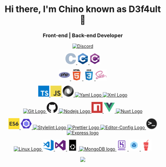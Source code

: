 <h1 align="center">Hi there, I'm Chino known as D3f4ult 💓</h1>
<h3 align="center">Front-end | Back-end Developer</h3>

<p align="center">
    <a href="https://thighsarebest.me/RET/index.html"><img src="https://img.shields.io/static/v1?logo=discord&label=&message=Discord&color=36393f&style=flat-square" alt="Discord"></a>
</p>

<p align="center">
  <a title="C" href="https://www.learn-c.org/">
    <img width="35" src="https://github.com/devicons/devicon/blob/master/icons/c/c-original.svg" alt="C Logo">
  </a>
  <a title="C++" href="https://www.learncpp.com/">
    <img width="35" src="https://github.com/devicons/devicon/blob/master/icons/cplusplus/cplusplus-original.svg" alt="Cpp Logo">
  </a>
  <a title="C#" href="https://www.w3schools.com/cs/default.asp">
    <img width="35" src="https://github.com/devicons/devicon/blob/master/icons/csharp/csharp-original.svg" alt="Csharp Logo">
  </a>
</p>

<p align="center">
    <a title="Php" href="https://www.php.net/">
      <img width="35" src="https://raw.githubusercontent.com/github/explore/80688e429a7d4ef2fca1e82350fe8e3517d3494d/topics/php/php.png" alt="PHP Logo">
    </a>
    <a title="Html" href="https://www.w3.org/html/">
      <img width="35" src="https://raw.githubusercontent.com/github/explore/master/topics/html/html.png" alt="Html Logo">
    </a>
    <a title="Css" href="https://css-tricks.com/">
      <img width="35" src="https://raw.githubusercontent.com/github/explore/master/topics/css/css.png" alt="Css Logo">
    </a>
    <a title="Sass" href="https://sass-lang.com/">
      <img width="35" src="https://raw.githubusercontent.com/github/explore/master/topics/sass/sass.png" alt="Sass Logo">
    </a>
</p>

<p align="center">
  <a title="Typescript" href="https://www.typescriptlang.org/">
      <img width="35" src="https://raw.githubusercontent.com/github/explore/master/topics/typescript/typescript.png" alt="Typescript Logo">
    </a>
  <a title="Javascript" href="https://developer.mozilla.org/en-US/docs/Web/JavaScript">
    <img width="35" src="https://raw.githubusercontent.com/github/explore/master/topics/javascript/javascript.png" alt="Javascript Logo">
  </a>
  <a title="Json" href="https://www.json.org/json-en.html">
      <img width="35" src="https://raw.githubusercontent.com/github/explore/master/topics/json/json.png" alt="Json Logo">
  </a>
  <a title="Yaml" href="https://yaml.org/">
      <img width="35" src="https://upload.wikimedia.org/wikipedia/commons/9/92/Yaml_logo.png" alt="Yaml Logo">
  </a>
    <a title="Xml" href="https://en.wikipedia.org/wiki/XML">
      <img width="35" src="https://image.flaticon.com/icons/png/512/29/29611.png" alt="Xml Logo">
  </a>
</p>

<p align="center">
  <a title="Git" href="https://git-scm.com/">
      <img width="35" src="https://www.vectorlogo.zone/logos/git-scm/git-scm-icon.svg" alt="Git Logo">
  </a>
    <a title="Github" href="https://github.com">
      <img width="35" src="https://raw.githubusercontent.com/github/explore/master/topics/github/github.png" alt="Github Logo">
  </a>
  <a title="Nodejs" href="https://nodejs.org/">
      <img width="35" src="https://devicon.dev/devicon.git/icons/nodejs/nodejs-original.svg" alt="Nodejs Logo">
  </a>
  <a title="Npm" href="https://www.npmjs.com/">
      <img width="35" src="https://raw.githubusercontent.com/github/explore/master/topics/npm/npm.png" alt="Npm Logo">
  </a>
  <a title="Vue" href="http://vuejs.org/">
      <img width="35" src="https://raw.githubusercontent.com/github/explore/master/topics/vue/vue.png" alt="Vue Logo">
  </a>
  <a title="Nuxt" href="https://nuxtjs.org/">
      <img width="35" src="https://avatars3.githubusercontent.com/u/23360933?s=280&v=4" alt="Nuxt Logo">
  </a>
</p>

<p align="center">
  <a title="ES6" href="https://developer.mozilla.org/en-US/docs/Web/JavaScript">
      <img width="35" src="https://raw.githubusercontent.com/github/explore/master/topics/es6/es6.png" alt="ES6 Logo">
  </a>
  <a title="Eslint" href="https://eslint.org/">
      <img width="35" src="https://raw.githubusercontent.com/github/explore/master/topics/eslint/eslint.png" alt="Eslint Logo">
  </a>
  <a title="Stylelint" href="https://stylelint.io/">
      <img width="35" src="https://cdn.worldvectorlogo.com/logos/stylelint.svg" alt="Stylelint Logo">
  </a>
  <a title="Prettier" href="https://prettier.io/">
      <img width="35" src="https://avatars2.githubusercontent.com/u/25822731?s=400&v=4" alt="Prettier Logo">
  </a>
  <a title="Editorconfig" href="https://editorconfig.org/">
      <img width="35" src="https://panic.com/blog/wp-content/uploads/2015/02/edcon_color_transbg2.png" alt="Editor-Config Logo">
  </a>
  <a title="Terminal">
    <img width="35" src="https://raw.githubusercontent.com/github/explore/master/topics/terminal/terminal.png" alt="Terminal Logo">
  </a>
  <a title="Express" href="https://expressjs.com/">
      <img width="35" src="https://devicons.github.io/devicon/devicon.git/icons/express/express-original-wordmark.svg" alt="Express logo" />
  </a>
</p>

<p align="center">
  <a title="Linux" href="https://www.linux.org/">
    <img width="35" src="https://devicon.dev/devicon.git/icons/linux/linux-original.svg" alt="Linux Logo">
  </a>
  <a title="Visual Studio Code" href="https://code.visualstudio.com/">
    <img width="35" src="https://raw.githubusercontent.com/github/explore/master/topics/visual-studio-code/visual-studio-code.png" alt="VSCode Logo">
  </a>
  <a title="Visual Studio" href="https://visualstudio.microsoft.com/">
    <img width="35" src="https://github.com/devicons/devicon/blob/master/icons/visualstudio/visualstudio-plain.svg" alt="VS Logo">
  </a>
  <a title="Ubuntu" href="https://ubuntu.com/">
    <img width="35" src="https://github.com/devicons/devicon/blob/master/icons/ubuntu/ubuntu-plain.svg" alt="Ubuntu Logo">
  </a>
  <a title="MongoDB" href="https://www.mongodb.com/">
      <img width="35" src="https://devicons.github.io/devicon/devicon.git/icons/mongodb/mongodb-original-wordmark.svg" alt="MongoDB logo" />
  </a>
  <a title="Heroku" href="https://heroku.com/">
      <img width="35" src="https://raw.githubusercontent.com/github/explore/master/topics/heroku/heroku.png" alt="Heroku logo" />
  </a>
  <a title="Webpack" href="https://webpack.js.org/">
      <img width="35" src="https://raw.githubusercontent.com/github/explore/master/topics/webpack/webpack.png" alt="Webpack logo" />
  </a>
  <a title="Gulp" href="https://gulpjs.com/">
      <img width="35" src="https://raw.githubusercontent.com/github/explore/master/topics/gulp/gulp.png" alt="Gulp logo" />
  </a>
</p>

<p align="center">
  <img align="center" src="https://github-readme-stats.vercel.app/api?username=ChinoCenToS&show_icons=true&theme=tokyonight">
</p>
